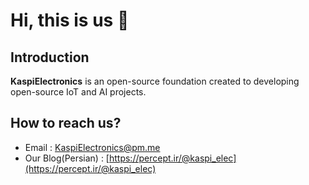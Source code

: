 # Hi, this is us 👋

## Introduction
**KaspiElectronics** is an open-source foundation created to developing open-source IoT and AI projects.

<!-- ## Our Projects
We currently work on , .
 -->
## How to reach us?
- Email : [KaspiElectronics@pm.me](mailto:KaspiElectronics@pm.me)
- Our Blog(Persian) : [https://percept.ir/@kaspi_elec](https://percept.ir/@kaspi_elec)
